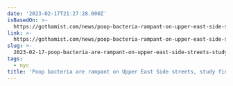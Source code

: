 ```yaml
---
date: '2023-02-17T21:27:28.000Z'
isBasedOn: >-
  https://gothamist.com/news/poop-bacteria-rampant-on-upper-east-side-streets-nyc-study-finds
link: >-
  https://gothamist.com/news/poop-bacteria-rampant-on-upper-east-side-streets-nyc-study-finds
slug: >-
  2023-02-17-poop-bacteria-are-rampant-on-upper-east-side-streets-study-finds-gothami
tags:
  - nyc
title: 'Poop bacteria are rampant on Upper East Side streets, study finds - Gothami'
---
```


